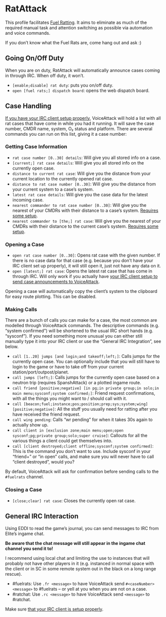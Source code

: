 ﻿# RatAttack

This profile facilitates [Fuel Ratting](https://www.fuelrats.com). It aims to 
eliminate as much of the required manual task and attention switching as 
possible via automation and voice commands.

If you don’t know what the Fuel Rats are, come hang out and ask :)

## Going On/Off Duty

When you are on duty, RatAttack will automatically announce cases coming in 
through IRC. When off duty, it won’t.

* `[enable;disable] rat duty`: puts you on/off duty.
* `open [fuel rats;] dispatch board`: opens the web dispatch board.

## Case Handling

[If you have your IRC client setup
properly](../configuration/RatAttack/#getting-case-data-from-irc), VoiceAttack
will hold a list with all rat cases that have come in while you had it running.
It will save the case number, CMDR name, system, O₂ status and platform. There
are several commands you can run on this list, giving it a case number:

### Getting Case Information

* `rat case number [0..30] details`: Will give you all stored info on a case.
* `[current;] rat case details`: Will give you all stored info on the currently 
  open case.
* `distance to current rat case`: Will give you the distance from your current 
  location to the currently opened rat case.
* `distance to rat case number [0..30]`: Will give you the distance from your 
  current system to a case’s system.
* `latest rat case details`: Will give you the case data for the latest incoming
  case.
* `nearest commander to rat case number [0..30]`: Will give you the nearest of
  your CMDRs with their distance to a case’s system. [Requires some
  setup](../configuration/RatAttack/#announcing-your-nearest-cmdr).
* `nearest commander to [the;] rat case`: Will give you the nearest of your
  CMDRs with their distance to the current case’s system. [Requires some
  setup](../configuration/RatAttack/#announcing-your-nearest-cmdr).

### Opening a Case

* `open rat case number [0..30]`: Opens rat case with the given number. If there 
  is no case data for that case (e.g. because you don’t have your IRC client set 
  up properly), it will still open it, just not have any data on it.
* `open [latest;] rat case`: Opens the latest rat case that has come in through
  IRC. Will only work if you actually have [your IRC client setup to send case
  announcements to
  VoiceAttack](../configuration/RatAttack/#getting-case-data-from-irc).

Opening a case will automatically copy the client’s system to the clipboard for
easy route plotting. This can be disabled.

### Making Calls ###

There are a bunch of calls you can make for a case, the most common are modelled 
through VoiceAttack commands. The descriptive commands (e.g. “system confirmed”) 
will be shortened to the usual IRC short hands (e.g. “sysconf”). If you need 
something more unusual you can either still manually type it into your IRC 
client or use the “General IRC Integration”, see below.

* `call [1..20] jumps [and login;and takeoff;left;]`: Calls jumps for the 
  currently open case. You can optionally include that you will still have to 
  login to the game or have to take off from your current 
  station/port/outpost/planet.
* `call jumps [left;]`: Calls jumps for the currently open case based on a
  neutron trip (requires SpanshAttack) or a plotted ingame route.
* `call friend [positive;negative] [in pg;in private group;in solo;in main menu;sysconf;system confirmed;]`:
  Friend request confirmations, with all the 
  things you might want to / should call with it.
* `call [beacon;fuel;instance;pos;position;prep;sys;system;wing] [positive;negative]`: 
  All the stuff you usually need for ratting after you have received the friend request.
* `call wing pending`: Calls “wr pending” for when it takes 30s again to 
  actually show up.
* `call client in [exclusion zone;main menu;open;open sysconf;pg;private group;solo;super cruise]`:
  Callouts for all the various things a client could get themselves into.
* `call [client destroyed;client offline;sysconf;system confirmed]`: This is the 
  command you don’t want to use. Include sysconf in your “friend+” or “in open” 
  calls, and make sure you will never have to call “client destroyed”, would 
  you?

By default, VoiceAttack will ask for confirmation before sending calls to the
`#fuelrats` channel.

### Closing a Case

* `[close;clear] rat case`: Closes the currently open rat case.

## General IRC Interaction

Using EDDI to read the game’s journal, you can send messages to IRC from Elite’s 
ingame chat.

**Be aware that the chat message will still appear in the ingame chat channel 
you send it to!**

I recommend using local chat and limiting the use to instances that will 
probably not have other players in it (e.g. instanced in normal space with the 
client or in SC in some remote system out in the black on a long range rescue).

* \#fuelrats: Use `.fr <message>` to have VoiceAttack send
  `#<caseNumber> <message>` to \#fuelrats – or yell at you when you
  are not on a case.
* \#ratchat: Use `.rc <message>` to have VoiceAttack send `<message>` to 
  \#ratchat.

Make sure [that your IRC client is setup
properly](../configuration/RatAttack/#sending-text-to-fuelrats-irc).
